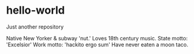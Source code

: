 # hello-world
Just another repository

Native New Yorker & subway 'nut.'
Loves 18th century music.
State motto: 'Excelsior'
Work motto: 'hackito ergo sum'
Have never eaten a moon taco.
